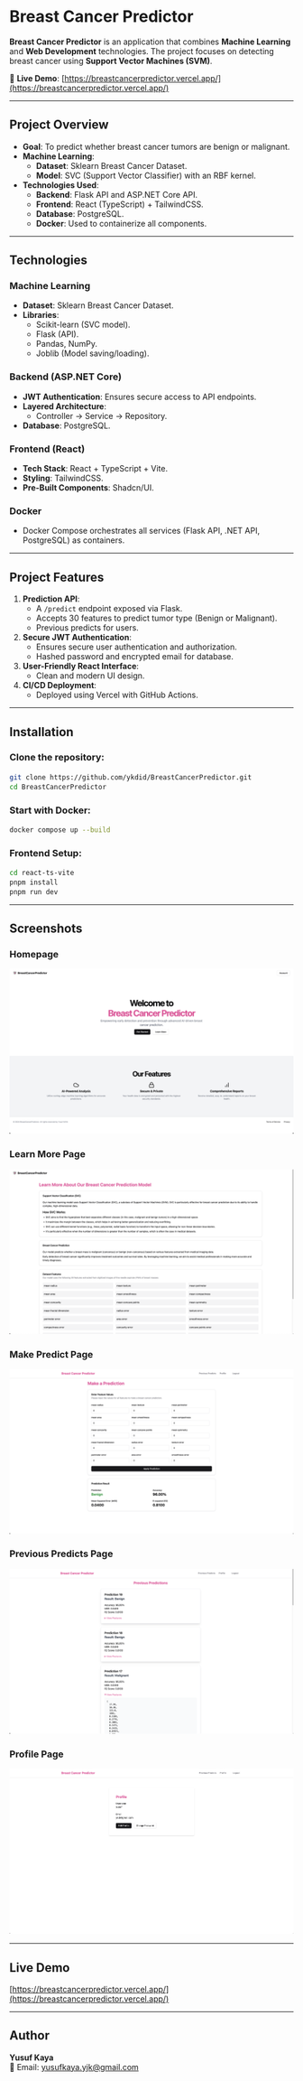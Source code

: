 
# **Breast Cancer Predictor**

**Breast Cancer Predictor** is an application that combines **Machine Learning** and **Web Development** technologies. The project focuses on detecting breast cancer using **Support Vector Machines (SVM)**.

🔗 **Live Demo**: [https://breastcancerpredictor.vercel.app/](https://breastcancerpredictor.vercel.app/)

---

## **Project Overview**

- **Goal**: To predict whether breast cancer tumors are benign or malignant.
- **Machine Learning**:  
  - **Dataset**: Sklearn Breast Cancer Dataset.  
  - **Model**: SVC (Support Vector Classifier) with an RBF kernel.  
- **Technologies Used**:  
  - **Backend**: Flask API and ASP.NET Core API.  
  - **Frontend**: React (TypeScript) + TailwindCSS.  
  - **Database**: PostgreSQL.  
  - **Docker**: Used to containerize all components.  

---

## **Technologies**

### **Machine Learning**
- **Dataset**: Sklearn Breast Cancer Dataset.  
- **Libraries**:  
  - Scikit-learn (SVC model).  
  - Flask (API).  
  - Pandas, NumPy.  
  - Joblib (Model saving/loading).  

### **Backend (ASP.NET Core)**
- **JWT Authentication**: Ensures secure access to API endpoints.  
- **Layered Architecture**:  
  - Controller → Service → Repository.  
- **Database**: PostgreSQL.  

### **Frontend (React)**
- **Tech Stack**: React + TypeScript + Vite.  
- **Styling**: TailwindCSS.  
- **Pre-Built Components**: Shadcn/UI.  

### **Docker**
- Docker Compose orchestrates all services (Flask API, .NET API, PostgreSQL) as containers.  

---

## **Project Features**

1. **Prediction API**:  
   - A `/predict` endpoint exposed via Flask.  
   - Accepts 30 features to predict tumor type (Benign or Malignant).
   - Previous predicts for users. 
2. **Secure JWT Authentication**:  
   - Ensures secure user authentication and authorization.
   - Hashed password and encrypted email for database. 
3. **User-Friendly React Interface**:  
   - Clean and modern UI design.  
4. **CI/CD Deployment**:  
   - Deployed using Vercel with GitHub Actions.  

---

## **Installation**

### Clone the repository:

```bash
git clone https://github.com/ykdid/BreastCancerPredictor.git  
cd BreastCancerPredictor
```

### Start with Docker:

```bash
docker compose up --build  
```

### Frontend Setup:

```bash
cd react-ts-vite  
pnpm install  
pnpm run dev  
```

---

## **Screenshots**

### Homepage  
![Homepage](./react-ts-vite/src/assets/homepage.png)

### Learn More Page  
![Learn More Page](./react-ts-vite/src/assets/learnmorepage.png)  

### Make Predict Page   
![Make Predict Page](./react-ts-vite/src/assets/makepredictpage.png)

### Previous Predicts Page   
![Previous Predicts Page](./react-ts-vite/src/assets/previouspredictspage.png)

### Profile Page   
![Profile Page](./react-ts-vite/src/assets/profilepage.png)

---

## **Live Demo**

[https://breastcancerpredictor.vercel.app/](https://breastcancerpredictor.vercel.app/)

---

## **Author**

**Yusuf Kaya**  
📧 Email: [yusufkaya.yjk@gmail.com](mailto:yusufkaya.yjk@gmail.com)  

